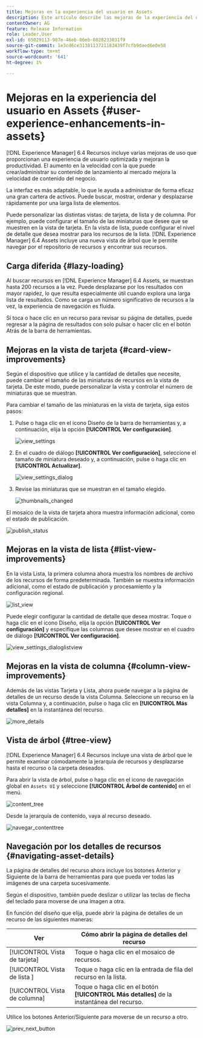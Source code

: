 ```yaml
---
title: Mejoras en la experiencia del usuario en Assets
description: Este artículo describe las mejoras de la experiencia del usuario en los recursos  [!DNL Experience Manager] 6.4.
contentOwner: AG
feature: Release Information
role: Leader,User
exl-id: 65029113-987e-46eb-86eb-8028233031f9
source-git-commit: 1e3cd6ce3138113721183439f7cfb9daed6e0e58
workflow-type: tm+mt
source-wordcount: '641'
ht-degree: 1%

---
```


# Mejoras en la experiencia del usuario en Assets {#user-experience-enhancements-in-assets}

[!DNL Experience Manager] 6.4 Recursos incluye varias mejoras de uso que proporcionan una experiencia de usuario optimizada y mejoran la productividad. El aumento en la velocidad con la que puede crear/administrar su contenido de lanzamiento al mercado mejora la velocidad de contenido del negocio.

La interfaz es más adaptable, lo que le ayuda a administrar de forma eficaz una gran cartera de activos. Puede buscar, mostrar, ordenar y desplazarse rápidamente por una larga lista de elementos.

Puede personalizar las distintas vistas: de tarjeta, de lista y de columna. Por ejemplo, puede configurar el tamaño de las miniaturas que desee que se muestren en la vista de tarjeta. En la vista de lista, puede configurar el nivel de detalle que desea mostrar para los recursos de la lista. [!DNL Experience Manager] 6.4 Assets incluye una nueva vista de árbol que le permite navegar por el repositorio de recursos y encontrar sus recursos.

## Carga diferida {#lazy-loading}

Al buscar recursos en [!DNL Experience Manager] 6.4 Assets, se muestran hasta 200 recursos a la vez. Puede desplazarse por los resultados con mayor rapidez, lo que resulta especialmente útil cuando explora una larga lista de resultados. Como se carga un número significativo de recursos a la vez, la experiencia de navegación es fluida.

Si toca o hace clic en un recurso para revisar su página de detalles, puede regresar a la página de resultados con solo pulsar o hacer clic en el botón Atrás de la barra de herramientas.

## Mejoras en la vista de tarjeta {#card-view-improvements}

Según el dispositivo que utilice y la cantidad de detalles que necesite, puede cambiar el tamaño de las miniaturas de recursos en la vista de tarjeta. De este modo, puede personalizar la vista y controlar el número de miniaturas que se muestran.

Para cambiar el tamaño de las miniaturas en la vista de tarjeta, siga estos pasos:

1. Pulse o haga clic en el icono Diseño de la barra de herramientas y, a continuación, elija la opción **[!UICONTROL Ver configuración]**.

   ![view_settings](assets/view_settings.png)

1. En el cuadro de diálogo **[!UICONTROL Ver configuración]**, seleccione el tamaño de miniatura deseado y, a continuación, pulse o haga clic en **[!UICONTROL Actualizar]**.

   ![view_settings_dialog](assets/view_settings_dialog.png)

1. Revise las miniaturas que se muestran en el tamaño elegido.

   ![thumbnails_changed](assets/thumbnails_changed.png)

El mosaico de la vista de tarjeta ahora muestra información adicional, como el estado de publicación.

![publish_status](assets/publish_status.png)

## Mejoras en la vista de lista {#list-view-improvements}

En la vista Lista, la primera columna ahora muestra los nombres de archivo de los recursos de forma predeterminada. También se muestra información adicional, como el estado de publicación y procesamiento y la configuración regional.

![list_view](assets/list_view.png)

Puede elegir configurar la cantidad de detalle que desea mostrar. Toque o haga clic en el icono Diseño, elija la opción **[!UICONTROL Ver configuración]** y especifique las columnas que desee mostrar en el cuadro de diálogo **[!UICONTROL Ver configuración]**.

![view_settings_dialoglistview](assets/view_settings_dialoglistview.png)

## Mejoras en la vista de columna {#column-view-improvements}

Además de las vistas Tarjeta y Lista, ahora puede navegar a la página de detalles de un recurso desde la vista Columna. Seleccione un recurso en la vista Columna y, a continuación, pulse o haga clic en **[!UICONTROL Más detalles]** en la instantánea del recurso.

![more_details](assets/more_details.png)

## Vista de árbol {#tree-view}

[!DNL Experience Manager] 6.4 Recursos incluye una vista de árbol que le permite examinar cómodamente la jerarquía de recursos y desplazarse hasta el recurso o la carpeta deseados.

Para abrir la vista de árbol, pulse o haga clic en el icono de navegación global en `Assets UI` y seleccione **[!UICONTROL Árbol de contenido]** en el menú.

![content_tree](assets/content_tree.png)

Desde la jerarquía de contenido, vaya al recurso deseado.

![navegar_contenttree](assets/navigate_contenttree.png)

## Navegación por los detalles de recursos {#navigating-asset-details}

La página de detalles del recurso ahora incluye los botones Anterior y Siguiente de la barra de herramientas para que pueda ver todas las imágenes de una carpeta sucesivamente.

Según el dispositivo, también puede deslizar o utilizar las teclas de flecha del teclado para moverse de una imagen a otra.

En función del diseño que elija, puede abrir la página de detalles de un recurso de las siguientes maneras:

| **Ver** | **Cómo abrir la página de detalles del recurso** |
|---|---|
| [!UICONTROL Vista de tarjeta] | Toque o haga clic en el mosaico de recursos. |
| [!UICONTROL Vista de lista  ] | Toque o haga clic en la entrada de fila del recurso en la lista. |
| [!UICONTROL Vista de columna] | Toque o haga clic en el botón **[!UICONTROL Más detalles]** de la instantánea del recurso. |

Utilice los botones Anterior/Siguiente para moverse de un recurso a otro.

![prev_next_button](assets/prev_next_buttons.png)
